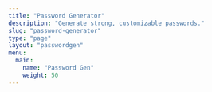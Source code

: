 ```yaml
---
title: "Password Generator"
description: "Generate strong, customizable passwords."
slug: "password-generator"
type: "page"
layout: "passwordgen"
menu:
  main:
    name: "Password Gen"
    weight: 50
---
```


